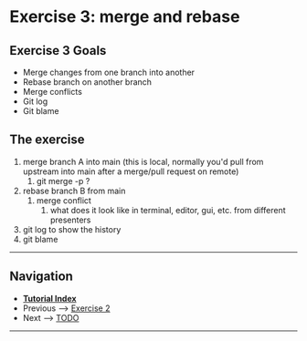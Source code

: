 # Exercise 3: merge and rebase

## Exercise 3 Goals

- Merge changes from one branch into another
- Rebase branch on another branch
- Merge conflicts
- Git log
- Git blame

## The exercise

1. merge branch A into main (this is local, normally you'd pull from upstream into main after a merge/pull request on remote)
    1. git merge -p ?
2. rebase branch B from main
    1. merge conflict
        1. what does it look like in terminal, editor, gui, etc. from different presenters
3. git log to show the history
4. git blame

---

## Navigation

- [**Tutorial Index**](../README.md#tutorial-outline)
- Previous --> [Exercise 2](./ex2-local-branch-and-commit.md)
- Next --> [TODO](TODO)

---
